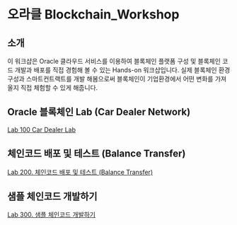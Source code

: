 # 오라클 Blockchain_Workshop

## 소개 ##
이 워크샵은 Oracle 클라우드 서비스를 이용하여 블록체인 플랫폼 구성 및 블록체인 코드 개발과 배포를 직접 경험해 볼 수 있는 Hands-on 워크샵입니다.
실제 블록체인 환경 구성과 스마트컨트랙트를 개발 해봄으로써 블록체인이 기업환경에서 어떤 변화를 가져올지 직접 체험할 수 있게 해줍니다.

## Oracle 블록체인 Lab (Car Dealer Network) ##
[Lab 100 Car Dealer Lab](./CarDealerLab)


## 체인코드 배포 및 테스트 (Balance Transfer) ##
[Lab 200. 체인코드 배포 및 테스트 (Balance Transfer)](./BalanceTransfer)

## 샘플 체인코드 개발하기 ##
[Lab 300. 샘플 체인코드 개발하기](./ChaincodeDev)
